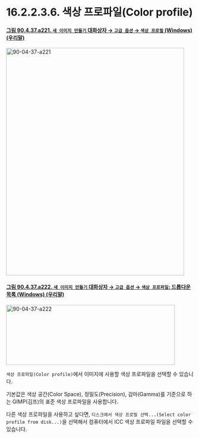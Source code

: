 # 16.2.2.3.6. 색상 프로파일(Color profile)

<a id="90-04-37-a221"></a>

#### [그림 90.4.37.a221. `새 이미지 만들기` 대화상자 → `고급 옵션` → `색상 프로필` (Windows) (우리말)](./90-04-0037-create_a_new_image.md#90-04-37-a221)
<img width="479" height="611" alt="90-04-37-a221" src="https://github.com/user-attachments/assets/ae82b3e1-ef84-4385-98f3-7c4702b0730d" />

<a id="90-04-37-a222"></a>

#### [그림 90.4.37.a222. `새 이미지 만들기` 대화상자 → `고급 옵션` → `색상 프로파일`: 드롭다운 목록 (Windows) (우리말)](./90-04-0037-create_a_new_image.md#90-04-37-a222)
<img width="454" height="161" alt="90-04-37-a222" src="https://github.com/user-attachments/assets/12d58ced-72a7-42ee-b2eb-a8289468b127" />

`색상 프로파일(Color profile)`에서 이미지에 사용할 색상 프로파일을 선택할 수 있습니다.

기본값은 색상 공간(Color Space), 정밀도(Precision), 감마(Gamma)를 기준으로 하는 GIMP(김프)의 표준 색상 프로파일을 사용합니다.

다른 색상 프로파일을 사용하고 싶다면, `디스크에서 색상 프로필 선택...(Select color profile from disk...)`을 선택해서 컴퓨터에서 ICC 색상 프로파일 파일을 선택할 수 있습니다.